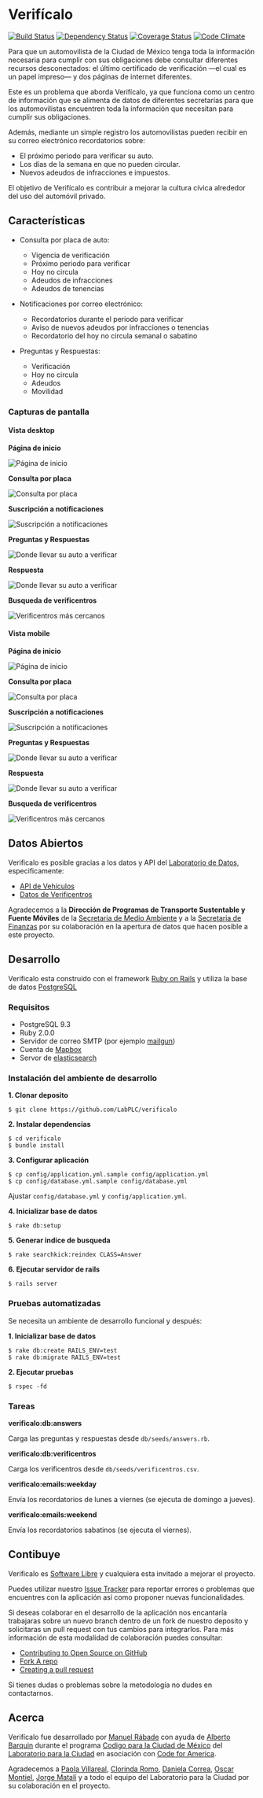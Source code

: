 Verifícalo
==========

[![Build Status](https://travis-ci.org/LabPLC/verificalo.svg?branch=master)](https://travis-ci.org/LabPLC/verificalo)
[![Dependency Status](https://gemnasium.com/LabPLC/verificalo.svg)](https://gemnasium.com/LabPLC/verificalo)
[![Coverage Status](https://coveralls.io/repos/LabPLC/verificalo/badge.png?branch=master)](https://coveralls.io/r/LabPLC/verificalo?branch=master)
[![Code Climate](https://codeclimate.com/github/LabPLC/verificalo.png)](https://codeclimate.com/github/LabPLC/verificalo)

Para que un automovilista de la Ciudad de México tenga toda la
información necesaria para cumplir con sus obligaciones debe consultar
diferentes recursos desconectados: el último certificado de
verificación —el cual es un papel impreso— y dos páginas de internet
diferentes.

Este es un problema que aborda Verifícalo, ya que funciona como un
centro de información que se alimenta de datos de diferentes
secretarías para que los automovilistas encuentren toda la información
que necesitan para cumplir sus obligaciones.

Además, mediante un simple registro los automovilistas pueden recibir
en su correo electrónico recordatorios sobre:

- El próximo periodo para verificar su auto.
- Los días de la semana en que no pueden circular.
- Nuevos adeudos de infracciones e impuestos.

El objetivo de Verifícalo es contribuir a mejorar la cultura cívica
alrededor del uso del automóvil privado.

Características
---------------

- Consulta por placa de auto:
  - Vigencia de verificación
  - Próximo periodo para verificar
  - Hoy no circula
  - Adeudos de infracciones
  - Adeudos de tenencias

- Notificaciones por correo electrónico:
  - Recordatorios durante el periodo para verificar
  - Aviso de nuevos adeudos por infracciones o tenencias
  - Recordatorio del hoy no circula semanal o sabatino

- Preguntas y Respuestas:
  - Verificación
  - Hoy no circula
  - Adeudos
  - Movilidad

### Capturas de pantalla

#### Vista desktop

**Página de inicio**

![Página de inicio](/doc/img/desktop-1.png?raw=true "Página de inicio")

**Consulta por placa**

![Consulta por placa](/doc/img/desktop-2.png?raw=true "Consulta por placa")

**Suscripción a notificaciones**

![Suscripción a notificaciones](/doc/img/desktop-3.png?raw=true "Suscripción a notificaciones")

**Preguntas y Respuestas**

![Donde llevar su auto a verificar](/doc/img/desktop-4.png?raw=true "Preguntas y Respuestas")

**Respuesta**

![Donde llevar su auto a verificar](/doc/img/desktop-5.png?raw=true "Donde llevar su auto a verificar")

**Busqueda de verificentros**

![Verificentros más cercanos](/doc/img/desktop-6.png?raw=true "Verificentros más cercanos")

#### Vista mobile

**Página de inicio**

![Página de inicio](/doc/img/mobile-1.png?raw=true "Página de inicio")

**Consulta por placa**

![Consulta por placa](/doc/img/mobile-2.png?raw=true "Consulta por placa")

**Suscripción a notificaciones**

![Suscripción a notificaciones](/doc/img/mobile-3.png?raw=true "Suscripción a notificaciones")

**Preguntas y Respuestas**

![Donde llevar su auto a verificar](/doc/img/mobile-4.png?raw=true "Preguntas y Respuestas")

**Respuesta**

![Donde llevar su auto a verificar](/doc/img/mobile-5.png?raw=true "Donde llevar su auto a verificar")

**Busqueda de verificentros**

![Verificentros más cercanos](/doc/img/mobile-6.png?raw=true "Verificentros más cercanos")

Datos Abiertos
--------------

Verificalo es posible gracias a los datos y API del [Laboratorio de
Datos](http://datos.labplc.mx), especificamente:

- [API de Vehículos](http://datos.labplc.mx/movilidad/vehiculos.info)
- [Datos de Verificentros](http://datos.labplc.mx/datasets/view/verificentros)

Agradecemos a la **Dirección de Programas de Transporte Sustentable y
Fuente Móviles** de la [Secretaria de Medio
Ambiente](http://www.sedema.df.gob.mx) y a la [Secretaria de
Finanzas](http://www.finanzas.df.gob.mx/) por su colaboración en la
apertura de datos que hacen posible a este proyecto.

Desarrollo
----------

Verificalo esta construido con el framework [Ruby on
Rails](http://rubyonrails.org/) y utiliza la base de datos
[PostgreSQL](http://www.postgresql.org/)

### Requisitos

- PostgreSQL 9.3
- Ruby 2.0.0
- Servidor de correo SMTP (por ejemplo [mailgun](http://www.mailgun.com/))
- Cuenta de [Mapbox](http://www.mapbox.com/)
- Servor de [elasticsearch](http://www.elasticsearch.org/)

### Instalación del ambiente de desarrollo

**1. Clonar deposito**

    $ git clone https://github.com/LabPLC/verificalo

**2. Instalar dependencias**

    $ cd verificalo
    $ bundle install

**3. Configurar aplicación**

    $ cp config/application.yml.sample config/application.yml
    $ cp config/database.yml.sample config/database.yml

Ajustar `config/database.yml` y `config/application.yml`.

**4. Inicializar base de datos**

    $ rake db:setup

**5. Generar indice de busqueda**

    $ rake searchkick:reindex CLASS=Answer

**6. Ejecutar servidor de rails**
  
    $ rails server

### Pruebas automatizadas

Se necesita un ambiente de desarrollo funcional y después:

**1. Inicializar base de datos**

    $ rake db:create RAILS_ENV=test
    $ rake db:migrate RAILS_ENV=test

**2. Ejecutar pruebas**

    $ rspec -fd

### Tareas

**verificalo:db:answers**

Carga las preguntas y respuestas desde `db/seeds/answers.rb`.

**verificalo:db:verificentros**

Carga los verificentros desde `db/seeds/verificentros.csv`.

**verificalo:emails:weekday**

Envía los recordatorios de lunes a viernes (se ejecuta de domingo a
jueves).

**verificalo:emails:weekend**

Envía los recordatorios sabatinos (se ejecuta el viernes).

Contibuye
---------

Verificalo es [Software
Libre](http://es.wikipedia.org/wiki/Software_libre) y cualquiera esta
invitado a mejorar el proyecto.

Puedes utilizar nuestro [Issue
Tracker](https://github.com/LabPLC/verificalo/issues) para reportar
errores o problemas que encuentres con la aplicación así como proponer
nuevas funcionalidades.

Si deseas colaborar en el desarrollo de la aplicación nos encantaría
trabajaras sobre un nuevo branch dentro de un fork de nuestro deposito
y solicitaras un pull request con tus cambios para integrarlos. Para
más información de esta modalidad de colaboración puedes consultar:

- [Contributing to Open Source on GitHub](https://guides.github.com/activities/contributing-to-open-source/)
- [Fork A repo](https://help.github.com/articles/fork-a-repo)
- [Creating a pull request](https://help.github.com/articles/creating-a-pull-request)

Si tienes dudas o problemas sobre la metodología no dudes en
contactarnos.

Acerca
------

Verifícalo fue desarrollado por [Manuel
Rábade](http://twitter.com/manuelrabade) con ayuda de [Alberto
Barquin](http://twitter.com/_betoman) durante el programa [Codigo para
la Ciudad de México](http://codigo.labplc.mx) del [Laboratorio para la
Ciudad](http://labplc.mx) en asociación con [Code for
America](http://codeforamerica.org/).

Agradecemos a [Paola Villareal](http://twitter.com/paw), [Clorinda
Romo](http://twitter.com/clora), [Daniela
Correa](http://twitter.com/dc_field), [Oscar
Montiel](http://twitter.com/tlacoyodefrijol), [Jorge
Matalí](http://twitter.com/elmatali) y a todo el equipo del Laboratorio
para la Ciudad por su colaboración en el proyecto.
